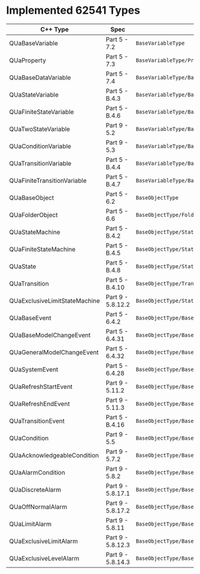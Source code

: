 # Implemented 62541 Types

| C++ Type                       | Spec              | UA Type Hierarchy  |
|--------------------------------|-------------------|--------------------|
| QUaBaseVariable                | Part 5 - 7.2      | `BaseVariableType` |
| QUaProperty                    | Part 5 - 7.3      | `BaseVariableType/PropertyType` |
| QUaBaseDataVariable            | Part 5 - 7.4      | `BaseVariableType/BaseDataVariableType` |
| QUaStateVariable               | Part 5 - B.4.3    | `BaseVariableType/BaseDataVariableType/StateVariableType` |
| QUaFiniteStateVariable         | Part 5 - B.4.6    | `BaseVariableType/BaseDataVariableType/StateVariableType/FiniteStateVariableType` |
| QUaTwoStateVariable            | Part 9 - 5.2      | `BaseVariableType/BaseDataVariableType/StateVariableType/TwoStateVariableType` |
| QUaConditionVariable           | Part 9 - 5.3      | `BaseVariableType/BaseDataVariableType/ConditionVariableType` |
| QUaTransitionVariable          | Part 5 - B.4.4    | `BaseVariableType/BaseDataVariableType/TransitionVariableType` |
| QUaFiniteTransitionVariable    | Part 5 - B.4.7    | `BaseVariableType/BaseDataVariableType/TransitionVariableType/FiniteTransitionVariableType` |
| QUaBaseObject                  | Part 5 - 6.2      | `BaseObjectType` |
| QUaFolderObject                | Part 5 - 6.6      | `BaseObjectType/FolderType` |
| QUaStateMachine                | Part 5 - B.4.2    | `BaseObjectType/StateMachineType` |
| QUaFiniteStateMachine          | Part 5 - B.4.5    | `BaseObjectType/StateMachineType/FiniteStateMachineType` |
| QUaState                       | Part 5 - B.4.8    | `BaseObjectType/StateType` |
| QUaTransition                  | Part 5 - B.4.10   | `BaseObjectType/TransitionType` |
| QUaExclusiveLimitStateMachine  | Part 9 - 5.8.12.2 | `BaseObjectType/StateMachineType/FiniteStateMachineType/ExclusiveLimitStateMachineType` |
| QUaBaseEvent                   | Part 5 - 6.4.2    | `BaseObjectType/BaseEventType` |
| QUaBaseModelChangeEvent        | Part 5 - 6.4.31   | `BaseObjectType/BaseEventType/BaseModelChangeEventType` |
| QUaGeneralModelChangeEvent     | Part 5 - 6.4.32   | `BaseObjectType/BaseEventType/BaseModelChangeEventType/GeneralModelChangeEvent` |
| QUaSystemEvent                 | Part 5 - 6.4.28   | `BaseObjectType/BaseEventType/SystemEventType` |
| QUaRefreshStartEvent           | Part 9 - 5.11.2   | `BaseObjectType/BaseEventType/SystemEventType/RefreshStartEventType` |
| QUaRefreshEndEvent             | Part 9 - 5.11.3   | `BaseObjectType/BaseEventType/SystemEventType/RefreshEndEventType` |
| QUaTransitionEvent             | Part 5 - B.4.16   | `BaseObjectType/BaseEventType/TransitionEventType` |
| QUaCondition                   | Part 9 - 5.5      | `BaseObjectType/BaseEventType/ConditionType` |
| QUaAcknowledgeableCondition    | Part 9 - 5.7.2    | `BaseObjectType/BaseEventType/ConditionType/AcknowledgeableConditionType` |
| QUaAlarmCondition              | Part 9 - 5.8.2    | `BaseObjectType/BaseEventType/ConditionType/AcknowledgeableConditionType/AlarmConditionType` |
| QUaDiscreteAlarm               | Part 9 - 5.8.17.1 | `BaseObjectType/BaseEventType/ConditionType/AcknowledgeableConditionType/AlarmConditionType/DiscreteAlarmType` |
| QUaOffNormalAlarm              | Part 9 - 5.8.17.2 | `BaseObjectType/BaseEventType/ConditionType/AcknowledgeableConditionType/AlarmConditionType/DiscreteAlarmType/OffNormalAlarmType` |
| QUaLimitAlarm                  | Part 9 - 5.8.11   | `BaseObjectType/BaseEventType/ConditionType/AcknowledgeableConditionType/AlarmConditionType/LimitAlarmType` |
| QUaExclusiveLimitAlarm         | Part 9 - 5.8.12.3 | `BaseObjectType/BaseEventType/ConditionType/AcknowledgeableConditionType/AlarmConditionType/LimitAlarmType/ExclusiveLimitAlarmType` |
| QUaExclusiveLevelAlarm         | Part 9 - 5.8.14.3 | `BaseObjectType/BaseEventType/ConditionType/AcknowledgeableConditionType/AlarmConditionType/LimitAlarmType/ExclusiveLimitAlarmType/ExclusiveLevelAlarmType` |







